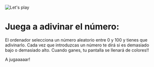 ![Let's play](https://cdn-icons-png.flaticon.com/256/2537/2537918.png)

# Juega a adivinar el número:

El ordenador selecciona un número aleatorio entre 0 y 100 y tienes que adivinarlo. Cada vez que introduzcas un número te dirá si es demasiado bajo o demasiado alto. Cuando ganes, tu pantalla se llenará de colores!!

A jugaaaaar!


